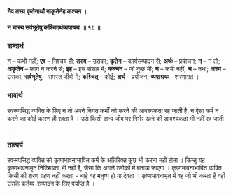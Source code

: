 #### नैव तस्य कृतेनार्थो नाकृतेनेह कश्चन ।
#### न चास्य सर्वभूतेषु कश्चिदर्थव्यपाश्रयः ॥ १८ ॥

### शब्दार्थ

**न** – कभी नहीं; **एव** – निश्चय ही; **तस्य** – उसका; **कृतेन** – कार्यसम्पादन से; **अर्थः** – प्रयोजन; **न** – न तो; **अकृतेन** – कार्य न करने से; **इह** – इस संसार में; **कश्र्चन** – जो कुछ  भी; **न** – कभी नहीं; **च** – तथा; **अस्य** – उसका; **सर्वभूतेषु** – समस्त जीवों में; **कश्र्चित्** – कोई; **अर्थ** – प्रयोजन; **व्यपाश्रयः** – शरणागत ।

### भावार्थ

स्वरूपसिद्ध व्यक्ति के लिए न तो अपने नियत कर्मों को करने की आवश्यकता रह जाती है, न ऐसा कर्म न करने का कोई कारण ही रहता है । उसे किसी अन्य जीव पर निर्भर रहने की आवश्यकता भी नहीं रह जाती ।

### तात्पर्य

स्वरूपसिद्ध व्यक्ति को कृष्णभावनाभावित कर्म के अतिरिक्त कुछ भी करना नहीं होता । किन्तु यह कृष्णभावनामृत निष्क्रियता भी नहीं है, जैसा कि अगले श्लोकों में बताया जाएगा । कृष्णभावनाभावित व्यक्ति किसी की शरण ग्रहण नहीं करता - चाहे वह मनुष्य हो या देवता । कृष्णभावनामृत में वह जो भी करता है वही उसके कर्तव्य-सम्पादन के लिए पर्याप्त है ।